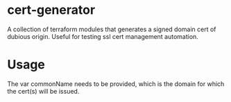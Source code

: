# cert-generator
A collection of terraform modules that generates a signed domain cert of dubious origin.  Useful for testing ssl cert management automation.

# Usage
The var commonName needs to be provided, which is the domain for which the cert(s) will be issued.
